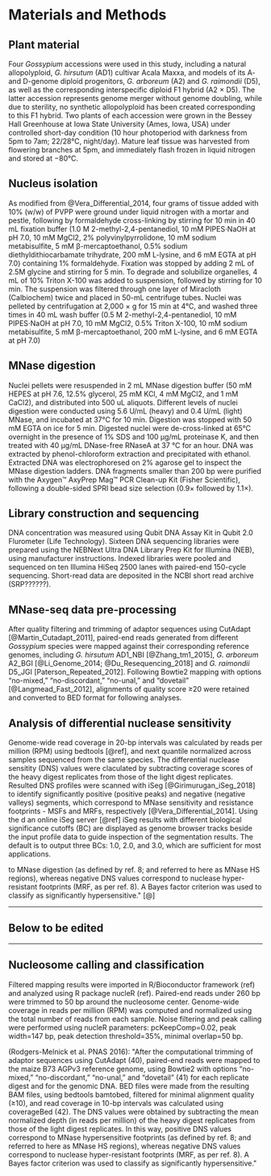 # Materials and Methods

## Plant material
Four *Gossypium* accessions were used in this study, including a natural allopolyploid, *G. hirsutum* (AD1) cultivar Acala Maxxa, and models of its A- and D-genome diploid progenitors, *G. arboreum* (A2) and *G. raimondii* (D5), as well as the corresponding interspecific diploid F1 hybrid (A2 × D5). The latter accession represents genome merger without genome doubling, while due to sterility, no synthetic allopolyploid has been created corresponding to this F1 hybrid. Two plants of each accession were grown in the Bessey Hall Greenhouse at Iowa State University (Ames, Iowa, USA) under controlled short-day condition (10 hour photoperiod with darkness from 5pm to 7am; 22/28°C, night/day). Mature leaf tissue was harvested from flowering branches at 5pm, and immediately flash frozen in liquid nitrogen and stored at −80°C.

## Nucleus isolation
As modified from @Vera_Differential_2014, four grams of tissue added with 10% (w/w) of PVPP were ground under liquid nitrogen with a mortar and pestle, following by formaldehyde cross-linking by stirring for 10 min in 40 mL fixation buffer (1.0 M 2-methyl-2,4-pentanediol, 10 mM PIPES⋅NaOH at pH 7.0, 10 mM MgCl2, 2% polyvinylpyrrolidone, 10 mM sodium metabisulfite, 5 mM β-mercaptoethanol, 0.5% sodium diethyldithiocarbamate trihydrate, 200 mM L-lysine, and 6 mM EGTA at pH 7.0) containing 1% formaldehyde. Fixation was stopped by adding 2 mL of 2.5M glycine and stirring for 5 min. To degrade and solubilize organelles, 4 mL of 10% Triton X-100 was added to suspension, followed by stirring for 10 min. The suspension was filtered through one layer of Miracloth (Calbiochem) twice and placed in 50-mL centrifuge tubes. Nuclei was pelleted by centrifugation at 2,000 × g for 15 min at 4°C, and washed three times in 40 mL wash buffer (0.5 M 2-methyl-2,4-pentanediol, 10 mM PIPES⋅NaOH at pH 7.0, 10 mM MgCl2, 0.5% Triton X-100, 10 mM sodium metabisulfite, 5 mM β-mercaptoethanol, 200 mM L-lysine, and 6 mM EGTA at pH 7.0)

## MNase digestion
Nuclei pellets were resuspended in 2 mL MNase digestion buffer (50 mM HEPES at pH 7.6, 12.5% glycerol, 25 mM KCl, 4 mM MgCl2, and 1 mM CaCl2), and distributed into 500 uL aliquots. Different levels of nuclei digestion were conducted using 5.6 U/mL (heavy) and 0.4 U/mL (light) MNase, and incubated at 37°C for 10 min. Digestion was stopped with 50 mM EGTA on ice for 5 min. Digested nuclei were de-cross-linked at 65°C overnight in the presence of 1% SDS and 100 μg/mL proteinase K, and then treated with 40 μg/mL DNase-free RNaseA at 37 °C for an hour. DNA was extracted by phenol-chloroform extraction and precipitated with ethanol. Extracted DNA was electrophoresed on 2% agarose gel to inspect the MNase digestion ladders. DNA fragments smaller than 200 bp were purified with the Axygen™ AxyPrep Mag™ PCR Clean-up Kit (Fisher Scientific), following a double-sided SPRI bead size selection (0.9× followed by 1.1×).

## Library construction and sequencing
DNA concentration was measured using Qubit DNA Assay Kit in Qubit 2.0 Flurometer (Life Technology). Sixteen DNA sequencing libraries were prepared using the NEBNext Ultra DNA Library Prep Kit for Illumina (NEB), using manufacturer instructions. Indexed libraries were pooled and sequenced on ten Illumina HiSeq 2500 lanes with paired-end 150-cycle sequencing. Short-read data are deposited in the NCBI short read archive (SRP??????).

## MNase-seq data pre-processing
After quality filtering and trimming of adaptor sequences using CutAdapt [@Martin_Cutadapt_2011], paired-end reads generated from different *Gossypium* species were mapped against their corresponding reference genomes, including *G. hirsutum* AD1_NBI [@Zhang_tm1_2015], *G. arboreum* A2_BGI [@Li_Genome_2014; @Du_Resequencing_2018] and *G. raimondii* D5_JGI [Paterson_Repeated_2012]. Following Bowtie2 mapping with options “no-mixed,” “no-discordant,” “no-unal,” and “dovetail” [@Langmead_Fast_2012], alignments of quality score ≥20 were retained and converted to BED format for following analyses. 

## Analysis of differential nuclease sensitivity
Genome-wide read coverage in 20-bp intervals was calculated by reads per million (RPM) using bedtools [@ref], and next quantile normalized across samples sequenced from the same species. The differential nuclease sensitity (DNS) values were claculated by subtracting coverage scores of the heavy digest replicates from those of the light digest replicates. Resulted DNS profiles were scanned with iSeg [@Girimurugan_iSeg_2018] to identify significantly positive (positive peaks) and negative (negative valleys) segments, which correspond to MNase sensitivity and resistance footprints - MSFs and MRFs, respectively [@Vera_Differential_2014]. Using the d an online iSeg server [@ref]
iSeg results with different biological significance cutoffs (BC) are displayed as genome browser tracks beside the input profile data to guide inspection of the segmentation results. The default is to output three BCs: 1.0, 2.0, and 3.0, which are sufficient for most applications.

to MNase digestion (as defined by ref. 8; and referred to here as MNase HS regions), whereas negative DNS values correspond to nuclease hyper-resistant footprints (MRF, as per ref. 8). A Bayes factor criterion was used to classify as significantly hypersensitive." [@]


--- 
## Below to be edited
---

## Nucleosome calling and classification
Filtered mapping results were imported in R/Bioconductor framework (ref) and analyzed using R package nucleR (ref). Paired-end reads under 260 bp were trimmed to 50 bp around the nucleosome center. Genome-wide coverage in reads per million (RPM) was computed and normalized using the total number of reads from each sample. Noise filtering and peak calling were performed using nucleR parameters: pcKeepComp=0.02, peak width=147 bp, peak detection threshold=35%, minimal overlap=50 bp.

(Rodgers-Melnick et al. PNAS 2016): "After the computational trimming of adaptor sequences using CutAdapt (40), paired-end reads were mapped to the maize B73 AGPv3 reference genome, using Bowtie2 with options “no-mixed,” “no-discordant,” “no-unal,” and “dovetail” (41) for each replicate digest and for the genomic DNA. BED files were made from the resulting BAM files, using bedtools bamtobed, filtered for minimal alignment quality (≥10), and read coverage in 10-bp intervals was calculated using coverageBed (42). The DNS values were obtained by subtracting the mean normalized depth (in reads per million) of the heavy digest replicates from those of the light digest replicates. In this way, positive DNS values correspond to MNase hypersensitive footprints (as defined by ref. 8; and referred to here as MNase HS regions), whereas negative DNS values correspond to nuclease hyper-resistant footprints (MRF, as per ref. 8). A Bayes factor criterion was used to classify as significantly hypersensitive."


